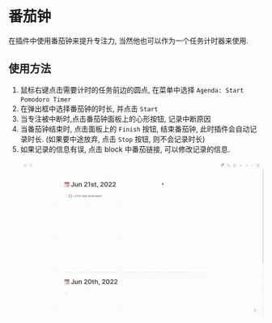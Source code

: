# 番茄钟

在插件中使用番茄钟来提升专注力, 当然他也可以作为一个任务计时器来使用.

## 使用方法

1. 鼠标右键点击需要计时的任务前边的圆点, 在菜单中选择 `Agenda: Start Pomodoro Timer`
2. 在弹出框中选择番茄钟的时长, 并点击 `Start`
3. 当专注被中断时,点击番茄钟面板上的心形按钮, 记录中断原因
4. 当番茄钟结束时, 点击面板上的 `Finish` 按钮, 结束番茄钟, 此时插件会自动记录时长. (如果要中途放弃, 点击 `Stop` 按钮, 则不会记录时长)
5. 如果记录的信息有误, 点击 block 中番茄链接, 可以修改记录的信息.

![pomodoro-demo](../../../screenshots/pomodoro-demo.gif)